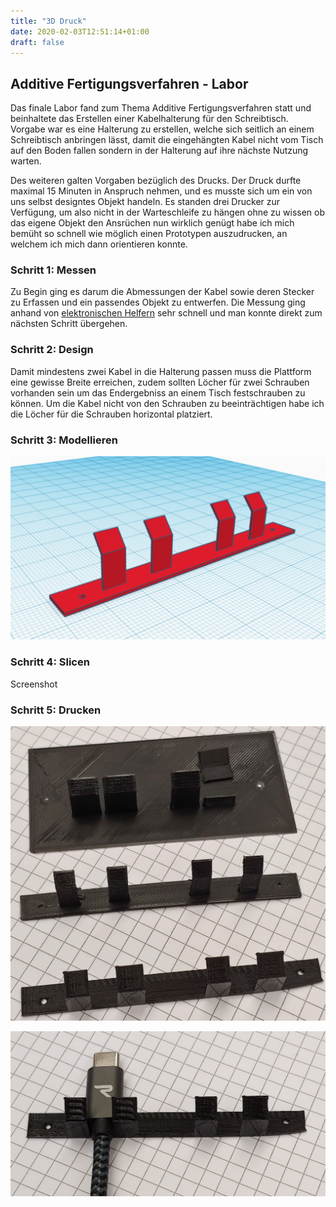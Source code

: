 ```yaml
---
title: "3D Druck"
date: 2020-02-03T12:51:14+01:00
draft: false
---
```


## Additive Fertigungsverfahren - Labor

Das finale Labor fand zum Thema Additive Fertigungsverfahren statt und beinhaltete das Erstellen einer Kabelhalterung
für den Schreibtisch. Vorgabe war es eine Halterung zu erstellen, welche sich seitlich an einem Schreibtisch anbringen
lässt, damit die eingehängten Kabel nicht vom Tisch auf den Boden fallen sondern in der Halterung auf ihre nächste
Nutzung warten.

Des weiteren galten Vorgaben bezüglich des Drucks. Der Druck durfte maximal 15 Minuten in Anspruch nehmen, und es musste
sich um ein von uns selbst designtes Objekt handeln. Es standen drei Drucker zur Verfügung, um also nicht in der Warteschleife
zu hängen ohne zu wissen ob das eigene Objekt den Ansrüchen nun wirklich genügt habe ich mich bemüht so schnell wie möglich
einen Prototypen auszudrucken, an welchem ich mich dann orientieren konnte.

### Schritt 1: Messen

Zu Begin ging es darum die Abmessungen der Kabel sowie deren Stecker zu Erfassen und ein passendes Objekt zu entwerfen.
Die Messung ging anhand von [elektronischen Helfern](https://de.wikipedia.org/wiki/Messschieber "Wikipedia Messschieber") sehr schnell und man konnte direkt zum nächsten Schritt übergehen.

### Schritt 2: Design

Damit mindestens zwei Kabel in die Halterung passen muss die Plattform eine gewisse Breite erreichen, zudem sollten
Löcher für zwei Schrauben vorhanden sein um das Endergebniss an einem Tisch festschrauben zu können. Um die Kabel nicht
von den Schrauben zu beeinträchtigen habe ich die Löcher für die Schrauben horizontal platziert.

### Schritt 3: Modellieren

![Modellimage Image](https://raw.githubusercontent.com/Snoup97/swh-pkohler/master/static/img/3ddrucklabor/modell.png "Modellieren")

### Schritt 4: Slicen

Screenshot

### Schritt 5: Drucken

![Finales Produkt 1 Image](https://raw.githubusercontent.com/Snoup97/swh-pkohler/master/static/img/3ddrucklabor/final1.jpg "finales Produkt")

![Finales Produkt 2 Image](https://raw.githubusercontent.com/Snoup97/swh-pkohler/master/static/img/3ddrucklabor/final2.jpg "finales Produkt")

